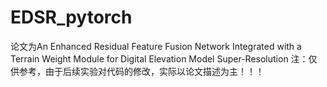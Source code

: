 # EDSR_pytorch
论文为An Enhanced Residual Feature Fusion Network Integrated with a Terrain Weight Module for Digital Elevation Model Super-Resolution
注：仅供参考，由于后续实验对代码的修改，实际以论文描述为主！！！
